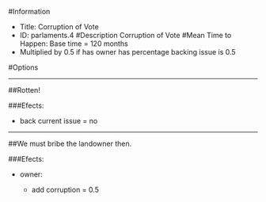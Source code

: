 #Information
 - Title: Corruption of Vote
 - ID: parlaments.4
#Description
Corruption of Vote
#Mean Time to Happen:
Base time = 120 months
 - Multiplied by 0.5 if has owner has percentage backing issue is 0.5

#Options

___
##Rotten!

###Efects:<ul><li>back current issue = no</li></ul>

___
##We must bribe the landowner then.

###Efects:<ul><li>owner:</li><ul><li>add corruption = 0.5</li></ul></ul>
